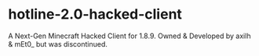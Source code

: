# hotline-2.0-hacked-client
A Next-Gen Minecraft Hacked Client for 1.8.9. Owned &amp; Developed by axilh  &amp; mEt0_ but was discontinued.
